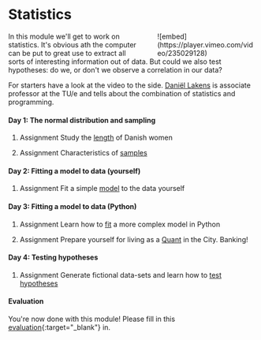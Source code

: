 # Statistics

<div style="width: 40%; float:right; margin-left: 2em;">
![embed](https://player.vimeo.com/video/235029128)
</div>
In this module we'll get to work on statistics. It's obvious ath the computer can be put to great use to extract all sorts of interesting information out of data. But could we also test hypotheses: do we, or don't we observe a correlation in our data?

For starters have a look at the video to the side. [Daniël Lakens](https://www.tue.nl/en/university/departments/industrial-engineering-innovation-sciences/the-department/staff/detail/ep/e/d/ep-uid/20091001/) is associate professor at the TU/e and tells about the combination of statistics and programming. 

#### Day 1: The normal distribution and sampling

1. <span class="label label-primary">Assignment</span> Study the [length](/statistics/normaldistribution) of Danish women

2. <span class="label label-primary">Assignment</span> Characteristics of [samples](/statistics/samples)

#### Day 2: Fitting a model to data (yourself)

1. <span class="label label-primary">Assignment</span> Fit a simple [model](/statistics/fittingself) to the data yourself

#### Day 3: Fitting a model to data (Python)

1. <span class="label label-primary">Assignment</span> Learn how to [fit](/statistics/fittingpython) a more complex model in Python
	
2. <span class="label label-primary">Assignment</span> Prepare yourself for living as a [Quant](/statistics/quant) in the City. Banking!
	
#### Day 4: Testing hypotheses 

1.	<span class="label label-primary">Assignment</span> Generate fictional data-sets and learn how to  [test hypotheses](/statistics/testinghypotheses)

#### Evaluation

You're now done with this module! Please fill in this [evaluation](https://goo.gl/forms/XP9ccEjH8A3V7q4O2){:target="_blank"} in.
